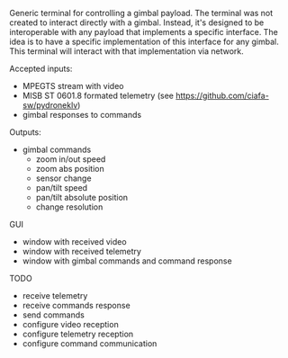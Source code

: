 Generic terminal for controlling a gimbal payload.
The terminal was not created to interact directly with a gimbal.
Instead, it's designed to be interoperable with any payload that implements a specific interface.
The idea is to have a specific implementation of this interface for any gimbal.
This terminal will interact with that implementation via network.

Accepted inputs:
- MPEGTS stream with video
- MISB ST 0601.8 formated telemetry (see https://github.com/ciafa-sw/pydroneklv)
- gimbal responses to commands

Outputs:
- gimbal commands
  - zoom in/out speed
  - zoom abs position
  - sensor change
  - pan/tilt speed
  - pan/tilt absolute position
  - change resolution

GUI
- window with received video
- window with received telemetry
- window with gimbal commands and command response


TODO
-  receive telemetry
- receive commands response
- send commands
- configure video reception
- configure telemetry reception
- configure command communication